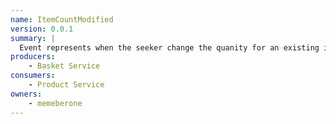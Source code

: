 ```yaml
---
name: ItemCountModified
version: 0.0.1
summary: |
  Event represents when the seeker change the quanity for an existing item in the basket.
producers:
    - Basket Service
consumers:
    - Product Service
owners:
    - memeberone
---
```


<Mermaid />

<NodeGraph title="Consumer / Producer Diagram" />

<SchemaViewer />​

<Schema />